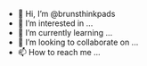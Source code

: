 - 👋 Hi, I’m @brunsthinkpads
- 👀 I’m interested in ...
- 🌱 I’m currently learning ...
- 💞️ I’m looking to collaborate on ...
- 📫 How to reach me ...

<!---
brunsthinkpads/brunsthinkpads is a ✨ special ✨ repository because its `README.md` (this file) appears on your GitHub profile.
You can click the Preview link to take a look at your changes.
--->

